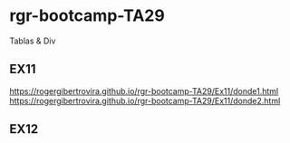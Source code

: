 # rgr-bootcamp-TA29
Tablas &amp; Div

## EX11
https://rogergibertrovira.github.io/rgr-bootcamp-TA29/Ex11/donde1.html <br>
https://rogergibertrovira.github.io/rgr-bootcamp-TA29/Ex11/donde2.html

## EX12
